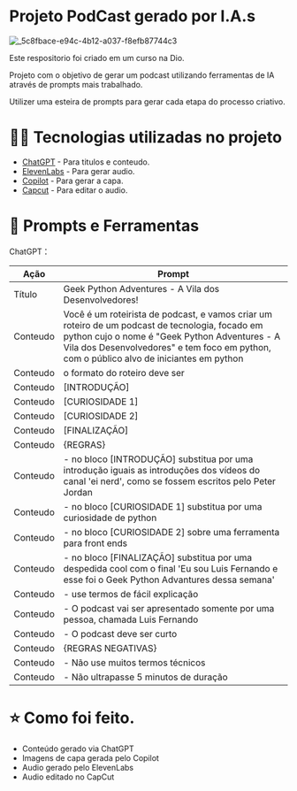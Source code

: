 # Projeto PodCast gerado por I.A.s

![_5c8fbace-e94c-4b12-a037-f8efb87744c3](https://github.com/LuisSilva182/projecto-podcast-com-ia/assets/87165437/b8f11410-0cfa-4990-aa6e-76cba35a2b3d)


Este respositorio foi criado em um curso na Dio.

Projeto com o objetivo de gerar um podcast utilizando ferramentas de IA através de prompts mais trabalhado.

Utilizer uma esteira de prompts para gerar cada etapa do processo criativo.

# :technologist: Tecnologias utilizadas no projeto

* [ChatGPT](https://chatgpt.com/) - Para titulos e conteudo.
* [ElevenLabs](https://elevenlabs.io/) - Para gerar audio.
* [Copilot](https://copilot.microsoft.com/) - Para gerar a capa.
* [Capcut](https://www.capcut.com/my-edit) - Para editar o audio.


# :book: Prompts e Ferramentas

ChatGPT：

Ação  | Prompt
--------- | ------
Título | Geek Python Adventures - A Vila dos Desenvolvedores! 
Conteudo | Você é um roteirista de podcast, e vamos criar um  roteiro de um podcast de tecnologia, focado em python cujo o nome é "Geek Python Adventures - A Vila dos Desenvolvedores" e tem foco em python,  com o público alvo de iniciantes em python
Conteudo | o formato do roteiro deve ser
Conteudo | [INTRODUÇÃO]
Conteudo | [CURIOSIDADE 1]
Conteudo | [CURIOSIDADE 2]
Conteudo | [FINALIZAÇÃO]
Conteudo |          {REGRAS}
Conteudo |         - no bloco [INTRODUÇÃO] substitua por uma introdução iguais as introduções dos vídeos do canal 'ei nerd', como se fossem escritos pelo Peter Jordan
Conteudo |          - no bloco [CURIOSIDADE 1] substitua por uma curiosidade de python
Conteudo |          - no bloco [CURIOSIDADE 2] sobre uma ferramenta para front ends
Conteudo |          - no bloco [FINALIZAÇÃO] substitua por uma despedida cool com o final 'Eu sou Luis Fernando e esse foi o Geek Python Advantures dessa semana'
Conteudo |          - use termos de fácil explicação
Conteudo |          - O podcast vai ser apresentado somente por uma pessoa, chamada Luis Fernando
Conteudo |          - O podcast deve ser curto
Conteudo |          {REGRAS NEGATIVAS}
Conteudo |          - Não use muitos termos técnicos
Conteudo |          - Não ultrapasse 5 minutos de duração

# ⭐ Como foi feito.

* Conteúdo gerado via ChatGPT
* Imagens de capa gerada pelo Copilot
* Audio gerado pelo ElevenLabs
* Audio editado no CapCut

